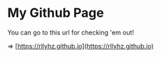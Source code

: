 # My Github Page

You can go to this url for checking 'em out!

=> [https://rllyhz.github.io](https://rllyhz.github.io)
